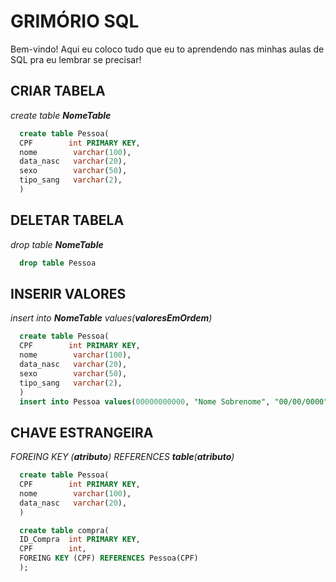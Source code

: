 # GRIMÓRIO SQL
Bem-vindo! Aqui eu coloco tudo que eu to aprendendo nas minhas aulas de SQL pra eu lembrar se precisar!

## CRIAR TABELA
_create table **NomeTable**_
```sql
  create table Pessoa(
  CPF        int PRIMARY KEY,
  nome        varchar(100),
  data_nasc   varchar(20),
  sexo        varchar(50),
  tipo_sang   varchar(2),
  )
```
## DELETAR TABELA
_drop table **NomeTable**_
```sql
  drop table Pessoa
```
## INSERIR VALORES
_insert into **NomeTable** values(**valoresEmOrdem**)_
```sql
  create table Pessoa(
  CPF        int PRIMARY KEY,
  nome        varchar(100),
  data_nasc   varchar(20),
  sexo        varchar(50),
  tipo_sang   varchar(2),
  )
  insert into Pessoa values(00000000000, "Nome Sobrenome", "00/00/0000", "sexo", "O-")
```
## CHAVE ESTRANGEIRA
_FOREING KEY (**atributo**) REFERENCES **table**(**atributo**)_
```sql
  create table Pessoa(
  CPF        int PRIMARY KEY,
  nome        varchar(100),
  data_nasc   varchar(20),
  )

  create table compra(
  ID_Compra  int PRIMARY KEY,
  CPF        int,
  FOREING KEY (CPF) REFERENCES Pessoa(CPF)
  );
```

